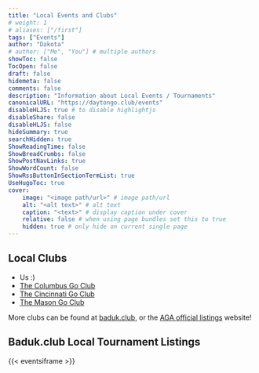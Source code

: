 ```yaml
---
title: "Local Events and Clubs"
# weight: 1
# aliases: ["/first"]
tags: ["Events"]
author: "Dakota"
# author: ["Me", "You"] # multiple authors
showToc: false
TocOpen: false
draft: false
hidemeta: false
comments: false
description: "Information about Local Events / Tournaments"
canonicalURL: "https://daytongo.club/events"
disableHLJS: true # to disable highlightjs
disableShare: false
disableHLJS: false
hideSummary: true
searchHidden: true
ShowReadingTime: false
ShowBreadCrumbs: false
ShowPostNavLinks: true
ShowWordCount: false
ShowRssButtonInSectionTermList: true
UseHugoToc: true
cover:
    image: "<image path/url>" # image path/url
    alt: "<alt text>" # alt text
    caption: "<text>" # display caption under cover
    relative: false # when using page bundles set this to true
    hidden: true # only hide on current single page
---
```


## Local Clubs

- Us :)
- [The Columbus Go Club](https://www.meetup.com/ColumbusGoClub/)
- [The Cincinnati Go Club](https://www.cincinnatigoclub.org/)
- [The Mason Go Club](https://baduk.club/club/1626455437879x168046661292523520)

More clubs can be found at [baduk.club](https://baduk.club), or the [AGA official listings](https://www.usgo.org/where-play-go?state=OH) website!

## Baduk.club Local Tournament Listings

{{< eventsiframe >}}